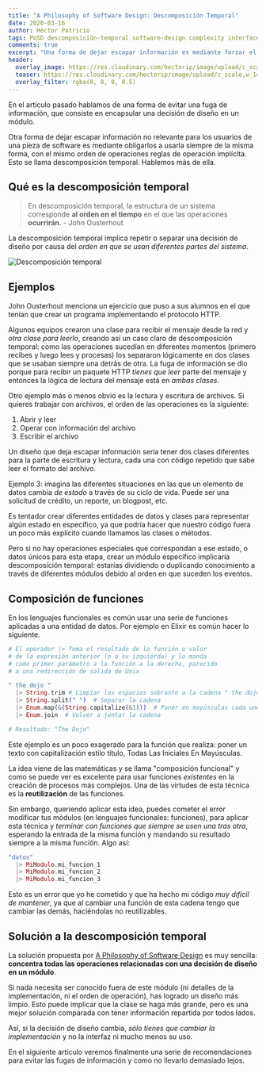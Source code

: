 ```yaml
---
title: "A Philosophy of Software Design: Descomposición Temporal"
date: 2020-03-16
author: Héctor Patricio
tags: PoSD descomposición-temporal software-design complexity interfaces
comments: true
excerpt: "Una forma de dejar escapar información es mediante forzar el orden de las operaciones de un módulo. Veamos cómo evitarlo."
header:
  overlay_image: https://res.cloudinary.com/hectorip/image/upload/c_scale,w_1400/v1584251653/A240034B-230E-4BA2-843D-32357D921811_mwdnzk.jpg
  teaser: https://res.cloudinary.com/hectorip/image/upload/c_scale,w_1400/v1584251653/A240034B-230E-4BA2-843D-32357D921811_mwdnzk.jpg
  overlay_filter: rgba(0, 0, 0, 0.5)
---
```


En el artículo pasado hablamos de una forma de evitar una fuga de información, que consiste en encapsular una decisión de diseño en un módulo.

Otra forma de dejar escapar información no relevante para los usuarios de una pieza de software es mediante obligarlos a usarla siempre de la misma forma, con el mismo orden de operaciones reglas de operación implícita. Esto se llama descomposición temporal. Hablemos más de ella.

## Qué es la descomposición temporal

> En descomposición temporal, la estructura de un sistema corresponde **al orden en el tiempo** en el que las operaciones **ocurrirán**. - John Ousterhout

La descomposición temporal implica repetir o separar una decisión de diseño por causa del _orden en que se usan diferentes partes del sistema_.

![Descomposición temporal](https://res.cloudinary.com/hectorip/image/upload/c_scale,w_1200/v1584345818/A85931E4-BBF3-4301-98D3-ACE20942AF9E_hugdbz.png)

## Ejemplos

John Ousterhout menciona un ejercicio que puso a sus alumnos en el que tenían que crear un programa implementando el protocolo HTTP. 

Algunos equipos crearon una clase para recibir el mensaje desde la red y _otra clase para leerlo_, creando así un caso claro de descomposición temporal: como las operaciones sucedían en diferentes momentos (primero recibes y luego lees y procesas) los separaron lógicamente en dos clases que se usaban siempre una detrás de otra. La fuga de información se dio porque para recibir un paquete HTTP _tienes que leer_ parte del mensaje y entonces la lógica de lectura del mensaje está en _ambas clases_.

Otro ejemplo más o menos obvio es la lectura y escritura de archivos. Si quieres trabajar con archivos, el orden de las operaciones es la siguiente: 

1. Abrir y leer
2. Operar con información del archivo
3. Escribir el archivo

Un diseño que deja escapar información sería tener dos clases diferentes para la parte de escritura y lectura, cada una con código repetido que sabe leer el formato del archivo.

Ejemplo 3: imagina las diferentes situaciones en las que un elemento de datos cambia _de estado_ a través de su ciclo de vida. Puede ser una solicitud de crédito, un reporte, un blogpost, etc.

Es tentador crear diferentes entidades de datos y clases para representar algún estado en específico, ya que podría hacer que nuestro código fuera un poco más explícito cuando llamamos las clases o métodos.

Pero si no hay operaciones especiales que correspondan a ese estado, o datos únicos para esta etapa, crear un módulo específico implicaría descomposición temporal: estarías dividiendo o duplicando conocimiento a través de diferentes módulos debido al orden en que suceden los eventos.

## Composición de funciones

En los lenguajes funcionales es común usar una serie de funciones aplicadas a una entidad de datos. Por ejemplo en Elixir es común hacer lo siguiente.

```elixir
# El operador |> Toma el resultado de la función o valor
# de la expresión anterior (o a su izquierda) y lo manda
# como primer parámetro a la función a la derecha, parecido
# a una redirección de salida de Unix

" the dojo "
  |> String.trim # Limpiar los espacios sobrante a la cadena " the dojo "
  |> String.split(" ")  # Separar la cadena
  |> Enum.map(&(String.capitalize(&1)))  # Poner en mayúsculas cada uno de los elementos
  |> Enum.join  # Volver a juntar la cadena

# Resultado: "The Dojo"
```

Este ejemplo es un poco exagerado para la función que realiza: poner un texto con capitalización estilo título, Todas Las Iniciales En Mayúsculas.

La idea viene de las matemáticas y se llama "composición funcional" y como se puede ver es excelente para usar funciones _existentes_ en la creación de procesos más complejos. Una de las virtudes de esta técnica es la **reutilización** de las funciones.

Sin embargo, queriendo aplicar esta idea, puedes cometer el error modificar tus módulos (en lenguajes funcionales: funciones), para aplicar esta técnica y _terminar con funciones que siempre se usen una tras otra_, esperando la entrada de la misma función y mandando su resultado siempre a la misma función. Algo así:

```elixir
"datos"
  |> MiModulo.mi_funcion_1
  |> MiModulo.mi_funcion_2
  |> MiModulo.mi_funcion_3
```

Esto es un error que yo he cometido y que ha hecho mi código _muy difícil de mantener_, ya que al cambiar una función de esta cadena tengo que cambiar las demás, haciéndolas no reutilizables.

## Solución a la descomposición temporal

La solución propuesta por [A Philosophy of Software Design](https://amzn.to/2GdeHi5) es muy sencilla: **concentra todas las operaciones relacionadas con una decisión de diseño en un módulo**. 

Si nada necesita ser conocido fuera de este módulo (ni detalles de la implementación, ni el orden de operación), has logrado un diseño más limpio. Esto puede implicar que la clase se haga más grande, pero es una mejor solución comparada con tener información repartida por todos lados. 

Así, si la decisión de diseño cambia, _sólo tienes que cambiar la implementación_ y no la interfaz ni mucho menos su uso.

En el siguiente artículo veremos finalmente una serie de recomendaciones para evitar las fugas de información y como no llevarlo demasiado lejos.
